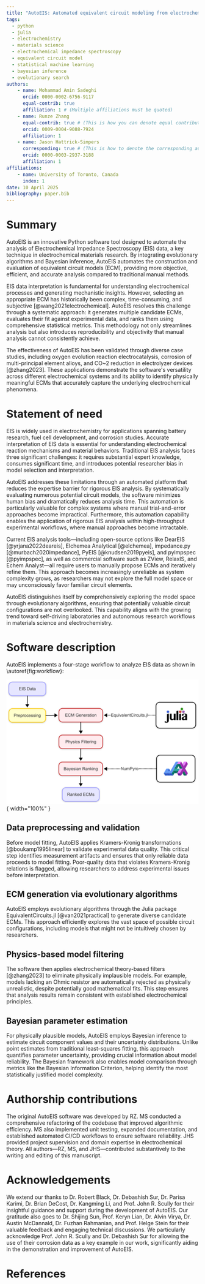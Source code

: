 ```yaml
---
title: "AutoEIS: Automated equivalent circuit modeling from electrochemical impedance spectroscopy data using statistical machine learning"
tags:
  - python
  - julia
  - electrochemistry
  - materials science
  - electrochemical impedance spectroscopy
  - equivalent circuit model
  - statistical machine learning
  - bayesian inference
  - evolutionary search
authors:
    - name: Mohammad Amin Sadeghi
      orcid: 0000-0002-6756-9117
      equal-contrib: true
      affiliation: 1 # (Multiple affiliations must be quoted)
    - name: Runze Zhang
      equal-contrib: true # (This is how you can denote equal contributions between multiple authors)
      orcid: 0009-0004-9088-7924
      affiliation: 1
    - name: Jason Hattrick-Simpers
      corresponding: true # (This is how to denote the corresponding author)
      orcid: 0000-0003-2937-3188
      affiliation: 1
affiliations:
    - name: University of Toronto, Canada
      index: 1
date: 10 April 2025
bibliography: paper.bib
---
```

# Summary

AutoEIS is an innovative Python software tool designed to automate the analysis of Electrochemical Impedance Spectroscopy (EIS) data, a key technique in electrochemical materials research. By integrating evolutionary algorithms and Bayesian inference, AutoEIS automates the construction and evaluation of equivalent circuit models (ECM), providing more objective, efficient, and accurate analysis compared to traditional manual methods.

EIS data interpretation is fundamental for understanding electrochemical processes and generating mechanistic insights. However, selecting an appropriate ECM has historically been complex, time-consuming, and subjective [@wang2021electrochemical]. AutoEIS resolves this challenge through a systematic approach: it generates multiple candidate ECMs, evaluates their fit against experimental data, and ranks them using comprehensive statistical metrics. This methodology not only streamlines analysis but also introduces reproducibility and objectivity that manual analysis cannot consistently achieve.

The effectiveness of AutoEIS has been validated through diverse case studies, including oxygen evolution reaction electrocatalysis, corrosion of multi-principal element alloys, and CO~2 reduction in electrolyzer devices [@zhang2023]. These applications demonstrate the software's versatility across different electrochemical systems and its ability to identify physically meaningful ECMs that accurately capture the underlying electrochemical phenomena.

# Statement of need

EIS is widely used in electrochemistry for applications spanning battery research, fuel cell development, and corrosion studies. Accurate interpretation of EIS data is essential for understanding electrochemical reaction mechanisms and material behaviors. Traditional EIS analysis faces three significant challenges: it requires substantial expert knowledge, consumes significant time, and introduces potential researcher bias in model selection and interpretation.

AutoEIS addresses these limitations through an automated platform that reduces the expertise barrier for rigorous EIS analysis. By systematically evaluating numerous potential circuit models, the software minimizes human bias and dramatically reduces analysis time. This automation is particularly valuable for complex systems where manual trial-and-error approaches become impractical. Furthermore, this automation capability enables the application of rigorous EIS analysis within high-throughput experimental workflows, where manual approaches become intractable.

Current EIS analysis tools—including open-source options like DearEIS [@yrjana2022deareis], Elchemea Analytical [@elchemea], impedance.py [@murbach2020impedance], PyEIS [@knudsen2019pyeis], and pyimpspec [@pyimpspec], as well as commercial software such as ZView, RelaxIS, and Echem Analyst—all require users to manually propose ECMs and iteratively refine them. This approach becomes increasingly unreliable as system complexity grows, as researchers may not explore the full model space or may unconsciously favor familiar circuit elements.

AutoEIS distinguishes itself by comprehensively exploring the model space through evolutionary algorithms, ensuring that potentially valuable circuit configurations are not overlooked. This capability aligns with the growing trend toward self-driving laboratories and autonomous research workflows in materials science and electrochemistry.

# Software description

AutoEIS implements a four-stage workflow to analyze EIS data as shown in \autoref{fig:workflow}:

![AutoEIS workflow. The four-stage process includes data validation via Kramers-Kronig checks, ECM generation using evolutionary algorithms, filtering based on electrochemical theory, and Bayesian parameter estimation for uncertainty-aware model ranking. \label{fig:workflow}](./workflow-mmd.png){ width="100%" }

## Data preprocessing and validation

Before model fitting, AutoEIS applies Kramers-Kronig transformations [@boukamp1995linear] to validate experimental data quality. This critical step identifies measurement artifacts and ensures that only reliable data proceeds to model fitting. Poor-quality data that violates Kramers-Kronig relations is flagged, allowing researchers to address experimental issues before interpretation.

## ECM generation via evolutionary algorithms

AutoEIS employs evolutionary algorithms through the Julia package EquivalentCircuits.jl [@van2021practical] to generate diverse candidate ECMs. This approach efficiently explores the vast space of possible circuit configurations, including models that might not be intuitively chosen by researchers.

## Physics-based model filtering

The software then applies electrochemical theory-based filters [@zhang2023] to eliminate physically implausible models. For example, models lacking an Ohmic resistor are automatically rejected as physically unrealistic, despite potentially good mathematical fits. This step ensures that analysis results remain consistent with established electrochemical principles.

## Bayesian parameter estimation

For physically plausible models, AutoEIS employs Bayesian inference to estimate circuit component values and their uncertainty distributions. Unlike point estimates from traditional least-squares fitting, this approach quantifies parameter uncertainty, providing crucial information about model reliability. The Bayesian framework also enables model comparison through metrics like the Bayesian Information Criterion, helping identify the most statistically justified model complexity.

# Authorship contributions

The original AutoEIS software was developed by RZ. MS conducted a comprehensive refactoring of the codebase that improved algorithmic efficiency. MS also implemented unit testing, expanded documentation, and established automated CI/CD workflows to ensure software reliability. JHS provided project supervision and domain expertise in electrochemical theory. All authors—RZ, MS, and JHS—contributed substantively to the writing and editing of this manuscript.

# Acknowledgements

We extend our thanks to Dr. Robert Black, Dr. Debashish Sur, Dr. Parisa Karimi, Dr. Brian DeCost, Dr. Kangming Li, and Prof. John R. Scully for their insightful guidance and support during the development of AutoEIS. Our gratitude also goes to Dr. Shijing Sun, Prof. Keryn Lian, Dr. Alvin Virya, Dr. Austin McDannald, Dr. Fuzhan Rahmanian, and Prof. Helge Stein for their valuable feedback and engaging technical discussions. We particularly acknowledge Prof. John R. Scully and Dr. Debashish Sur for allowing the use of their corrosion data as a key example in our work, significantly aiding in the demonstration and improvement of AutoEIS.

# References

